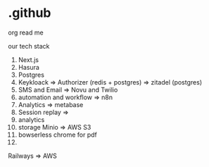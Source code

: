 # .github
org read me

our tech stack

1. Next.js
2. Hasura
3. Postgres
4. Keykloack => Authorizer (redis + postgres) => zitadel (postgres)
5. SMS and Email => Novu and Twilio
6. automation and workflow => n8n
7. Analytics => metabase
8. Session replay => 
9. analytics
10. storage Minio => AWS S3
11. bowserless chrome for pdf
12. 

Railways => AWS 
